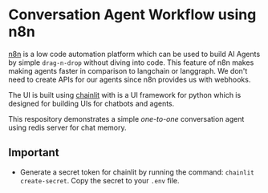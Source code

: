 # Conversation Agent Workflow using n8n

[n8n](https://n8n.io) is a low code automation platform which can be used to build AI Agents by simple `drag-n-drop` without diving into code. This feature of n8n makes making agents faster in comparison to langchain or langgraph. We don't need to create APIs for our agents since n8n provides us with webhooks.

The UI is built using [chainlit](https://github.com/Chainlit/chainlit) with is a UI framework for python which is designed for building UIs for chatbots and agents.

This respository demonstrates a simple *one-to-one* conversation agent using redis server for chat memory.

## Important

* Generate a secret token for chainlit by running the command: `chainlit create-secret`. Copy the secret to your `.env` file.